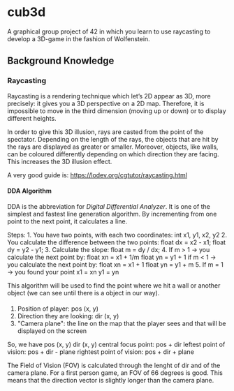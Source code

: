 # cub3d

A graphical group project of 42 in which you learn to use raycasting to develop a 3D-game in the fashion of Wolfenstein.

## Background Knowledge

### Raycasting

Raycasting is a rendering technique which let’s 2D appear as 3D, more precisely: it gives you a 3D perspective on a 2D map. Therefore, it is impossible to move in the third dimension (moving up or down) or to display different heights.

In order to give this 3D illusion, rays are casted from the point of the spectator. Depending on the length of the rays, the objects that are hit by the rays are displayed as greater or smaller. Moreover, objects, like walls, can be coloured differently depending on which direction they are facing. This increases the 3D illusion effect. 

A very good guide is: https://lodev.org/cgtutor/raycasting.html

#### DDA Algorithm

DDA is the abbreviation for *Digital Differential Analyzer*. It is one of the simplest and fastest line generation algorithm. By incrementing from one point to the next point, it calculates a line.

Steps:
	1. You have two points, with each two coordinates:
		int x1, y1, x2, y2
	2. You calculate the difference between the two points:
		float dx = x2 - x1;
		float dy = y2 - y1;
	3. Calculate the slope:
		float m = dy / dx;
	4. If m > 1 -> you calculate the next point by:
		float xn = x1 + 1/m
		float yn = y1 + 1
		if m < 1 -> you calculate the next point by:
		float xn = x1 + 1
		float yn = y1 + m
	5. If m = 1 -> you found your point
		x1 = xn
		y1 = yn

This algorithm will be used to find the point where we hit a wall or another object (we can see until there is a object in our way).

#### 

1. Position of player: pos (x, y)
2. Direction they are looking: dir (x, y)
3. "Camera plane": the line on the map that the player sees and that will be displayed on the screen

So, we have 
			pos (x, y)
			dir (x, y)
			central focus point: pos + dir
			leftest point of vision: pos + dir - plane
			rightest point of vision: pos + dir + plane

The Field of Vision (FOV) is calculated through the lenght of dir and of the camera plane. For a first person game, an FOV of 66 degrees is good. This means that the direction vector is slightly longer than the camera plane. 
